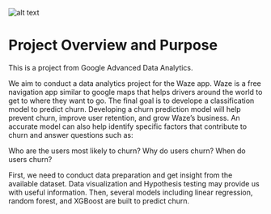 ![alt text](https://imgcdnblog.carmudi.com.ph/wp-content/uploads/2020/07/01084228/Waze-Logo.png)

# Project Overview and Purpose
This is a project from Google Advanced Data Analytics.

We aim to conduct a data analytics project for the Waze app. Waze is a free navigation app similar to google maps that helps drivers around the world to get to where they want to go. The final goal is to develope a classification model to predict churn. 
Developing a churn prediction model will help prevent churn, improve user retention, and grow Waze’s business. An accurate model can also help identify specific factors that contribute to churn and answer questions such as:

Who are the users most likely to churn?
Why do users churn?
When do users churn?


First, we need to conduct data preparation and get insight from the available dataset. Data visualization and Hypothesis testing may provide us with useful information. Then, several models including linear regression, random forest, and XGBoost are built to predict churn.
